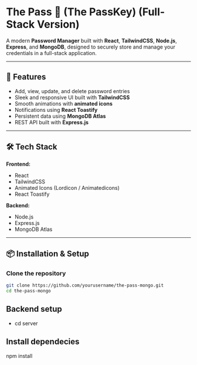 #  The Pass 🔑 (The PassKey) (Full-Stack Version)

A modern **Password Manager** built with **React**, **TailwindCSS**, **Node.js**, **Express**, and **MongoDB**, designed to securely store and manage your credentials in a full-stack application.  

---

## 🚀 Features

- Add, view, update, and delete password entries  
- Sleek and responsive UI built with **TailwindCSS**  
- Smooth animations with **animated icons**  
- Notifications using **React Toastify**  
- Persistent data using **MongoDB Atlas**  
- REST API built with **Express.js**  

---

## 🛠 Tech Stack

**Frontend:**  
- React  
- TailwindCSS  
- Animated Icons (Lordicon / Animatedicons)  
- React Toastify  

**Backend:**  
- Node.js  
- Express.js  
- MongoDB Atlas  

---

## 📦 Installation & Setup

### Clone the repository
```bash
git clone https://github.com/yourusername/the-pass-mongo.git
cd the-pass-mongo
```
## Backend setup
- cd server
 
 ## Install dependecies

 npm install
